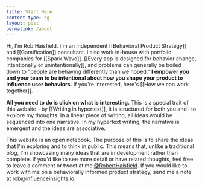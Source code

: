 ```yaml
---
title: Start Here
content-type: eg
layout: post
permalink: /about
---
```


Hi, I'm Rob Haisfield. I'm an independent [[Behavioral Product Strategy]] and [[Gamification]] consultant. I also work in-house with portfolio companies for [[Spark Wave]]. [[Every app is designed for behavior change, intentionally or unintentionally]], and problems can generally be boiled down to "people are behaving differently than we hoped." **I empower you and your team to be intentional about how you shape your product to influence user behaviors.** If you're interested, here's [[How we can work together]]. 

**All you need to do is click on what is interesting.** This is a special trait of this website - by [[Writing in hypertext]], it is structured for both you and I to explore my thoughts. In a linear piece of writing, all ideas would be sequenced into one narrative. In my hypertext writing, the narrative is emergent and the ideas are associative.

This website is an open notebook. The purpose of this is to share the ideas that I'm exploring and to think in public. This means that, unlike a traditional blog, I'm showcasing many ideas that are in development rather than complete. If you'd like to see more detail or have related thoughts, feel free to leave a comment or tweet at me [@RobertHaisfield](https://twitter.com/RobertHaisfield). If you would like to work with me on a behaviorally informed product strategy, send me a note at [rob@influenceinsights.io](mailto:rob@influenceinsights.io).